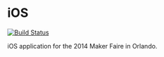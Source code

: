 iOS
===

[![Build Status](https://travis-ci.org/MakerFaireOrlando/mfo-ios.svg?branch=develop)](https://travis-ci.org/MakerFaireOrlando/mfo-ios)

iOS application for the 2014 Maker Faire in Orlando.
